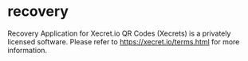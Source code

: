 # recovery
Recovery Application for Xecret.io QR Codes (Xecrets) is a privately licensed software. 
Please refer to https://xecret.io/terms.html for more information. 
